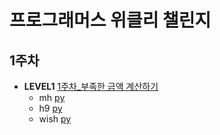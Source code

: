 # 프로그래머스 위클리 챌린지

## 1주차

- **LEVEL1** [1주차\_부족한 금액 계산하기](https://programmers.co.kr/learn/courses/30/lessons/82612)
  - mh [py](./mh/1주차_부족한%20금액%20계산하기.py)
  - h9 [py](./h9/1주차_부족한%20금액%20계산하기.py)
  - wish [py](./wish/1주차_부족한%20금액%20계산하기.py)
